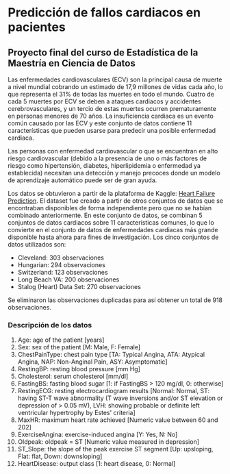 # Predicción de fallos cardiacos en pacientes
## Proyecto final del curso de Estadística de la Maestría en Ciencia de Datos

Las enfermedades cardiovasculares (ECV) son la principal causa de muerte a nivel mundial cobrando un estimado de 17,9 millones de vidas cada año, lo que representa el 31% de todas las muertes en todo el mundo. Cuatro de cada 5 muertes por ECV se deben a ataques cardiacos y accidentes cerebrovasculares, y un tercio de estas muertes ocurren prematuramente en personas menores de 70 años. La insuficiencia cardiaca es un evento común causado por las ECV y este conjunto de datos contiene 11 características que pueden usarse para predecir una posible enfermedad cardiaca.

Las personas con enfermedad cardiovascular o que se encuentran en alto riesgo cardiovascular (debido a la presencia de uno o más factores de riesgo como hipertensión, diabetes, hiperlipidemia o enfermedad ya establecida) necesitan una detección y manejo precoces donde un modelo de aprendizaje automático puede ser de gran ayuda.

Los datos se obtuvieron a partir de la plataforma de Kaggle: [Heart Failure Prediction](https://www.kaggle.com/fedesoriano/heart-failure-prediction). El dataset fue creado a partir de otros conjuntos de datos que se encontraban disponibles de forma independiente pero que no se habían combinado anteriormente. En este conjunto de datos, se combinan 5 conjuntos de datos cardiacos sobre 11 características comunes, lo que lo convierte en el conjunto de datos de enfermedades cardiacas más grande disponible hasta ahora para fines de investigación. Los cinco conjuntos de datos utilizados son:

* Cleveland: 303 observaciones
* Hungarian: 294 observaciones
* Switzerland: 123 observaciones
* Long Beach VA: 200 observaciones
* Stalog (Heart) Data Set: 270 observaciones

Se eliminaron las observaciones duplicadas para así obtener un total de 918 observaciones.

### Descripción de los datos

1. Age: age of the patient [years]
2. Sex: sex of the patient [M: Male, F: Female]
3. ChestPainType: chest pain type [TA: Typical Angina, ATA: Atypical Angina, NAP: Non-Anginal Pain, ASY: Asymptomatic]
4. RestingBP: resting blood pressure [mm Hg]
5. Cholesterol: serum cholesterol [mm/dl]
6. FastingBS: fasting blood sugar [1: if FastingBS > 120 mg/dl, 0: otherwise]
7. RestingECG: resting electrocardiogram results [Normal: Normal, ST: having ST-T wave abnormality (T wave inversions and/or ST elevation or depression of > 0.05 mV), LVH: showing probable or definite left ventricular hypertrophy by Estes' criteria]
8. MaxHR: maximum heart rate achieved [Numeric value between 60 and 202]
9. ExerciseAngina: exercise-induced angina [Y: Yes, N: No]
10. Oldpeak: oldpeak = ST [Numeric value measured in depression]
11. ST_Slope: the slope of the peak exercise ST segment [Up: upsloping, Flat: flat, Down: downsloping]
12. HeartDisease: output class [1: heart disease, 0: Normal]
